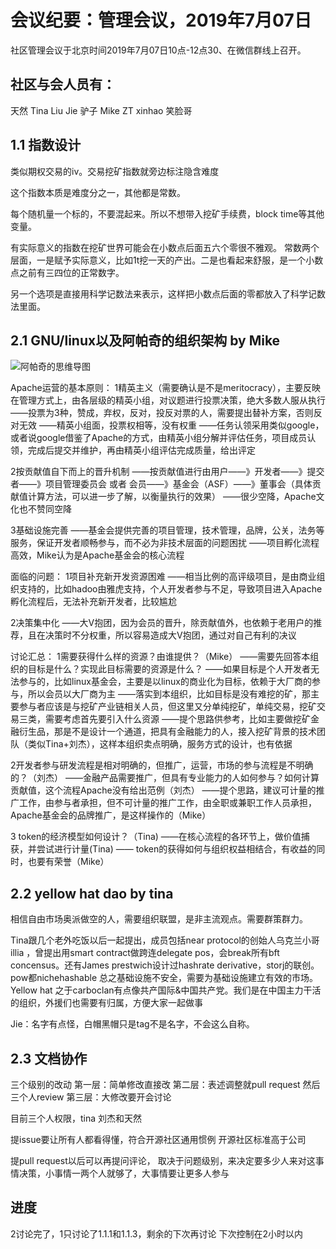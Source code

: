 
# 会议纪要：管理会议，2019年7月07日
社区管理会议于北京时间2019年7月07日10点-12点30、在微信群线上召开。

## 社区与会人员有：
天然
Tina
Liu Jie
驴子
Mike
ZT
xinhao
笑脸哥


## 1.1 指数设计

类似期权交易的iv。交易挖矿指数就旁边标注隐含难度

这个指数本质是难度分之一，其他都是常数。

每个随机量一个标的，不要混起来。所以不想带入挖矿手续费，block time等其他变量。

有实际意义的指数在挖矿世界可能会在小数点后面五六个零很不雅观。
常数两个层面，一是赋予实际意义，比如1t挖一天的产出。二是也看起来舒服，是一个小数点之前有三四位的正常数字。

另一个选项是直接用科学记数法来表示，这样把小数点后面的零都放入了科学记数法里面。


## 2.1 GNU/linux以及阿帕奇的组织架构 by Mike

![阿帕奇的思维导图](https://github.com/carboclan/pm/blob/master/notes/images/apache-arch.png)

Apache运营的基本原则：
1精英主义（需要确认是不是meritocracy），主要反映在管理方式上，由各层级的精英小组，对议题进行投票决策，绝大多数人服从执行
——投票为3种，赞成，弃权，反对，投反对票的人，需要提出替补方案，否则反对无效
——精英小组面，投票权相等，没有权重
——任务认领采用类似google，或者说google借鉴了Apache的方式，由精英小组分解并评估任务，项目成员认领，完成后提交并维护，再由精英小组评估完成质量，给出评定

2按贡献值自下而上的晋升机制
——按贡献值进行由用户——》开发者——》提交者——》项目管理委员会 或者 会员——》基金会（ASF）——》董事会（具体贡献值计算方法，可以进一步了解，以衡量执行的效果）
——很少空降，Apache文化也不赞同空降

3基础设施完善
——基金会提供完善的项目管理，技术管理，品牌，公关，法务等服务，保证开发者顺畅参与，而不必为非技术层面的问题困扰
——项目孵化流程高效，Mike认为是Apache基金会的核心流程


面临的问题：
1项目补充新开发资源困难
——相当比例的高评级项目，是由商业组织支持的，比如hadoo由雅虎支持，个人开发者参与不足，导致项目进入Apache孵化流程后，无法补充新开发者，比较尴尬

2决策集中化
——大V抱团，因为会员的晋升，除贡献值外，也依赖于老用户的推荐，且在决策时不分权重，所以容易造成大V抱团，通过对自己有利的决议


讨论汇总：
1需要获得什么样的资源？由谁提供？（Mike）
——需要先回答本组织的目标是什么？实现此目标需要的资源是什么？
——如果目标是个人开发者无法参与的，比如linux基金会，主要是以linux的商业化为目标，依赖于大厂商的参与，所以会员以大厂商为主
——落实到本组织，比如目标是没有难挖的矿，那主要参与者应该是与挖矿产业链相关人员，但这里又分单纯挖矿，单纯交易，挖矿交易三类，需要考虑首先要引入什么资源
——提个思路供参考，比如主要做挖矿金融衍生品，那是不是设计一个通道，把具有金融能力的人，接入挖矿背景的技术团队（类似Tina+刘杰），这样本组织卖点明确，服务方式的设计，也有依据

2开发者参与研发流程是相对明确的，但推广，运营，市场的参与流程是不明确的？（刘杰）
——金融产品需要推广，但具有专业能力的人如何参与？如何计算贡献值，这个流程Apache没有给出范例（刘杰）
——提个思路，建议可计量的推广工作，由参与者承担，但不可计量的推广工作，由全职或兼职工作人员承担，Apache基金会的品牌推广，是这样操作的（Mike）

3 token的经济模型如何设计？（Tina)
——在核心流程的各环节上，做价值捕获，并尝试进行计量(Tina)
—— token的获得如何与组织权益相结合，有收益的同时，也要有荣誉（Mike）





## 2.2 yellow hat dao by tina
相信自由市场奥派做空的人，需要组织联盟，是非主流观点。需要群策群力。

Tina跟几个老外吃饭以后一起提出，成员包括near protocol的创始人乌克兰小哥illia ，曾提出用smart contract做跨连delegate pos，会break所有bft concensus。还有James prestwich设计过hashrate derivative，storj的联创。pow都nichehashable
总之基础设施不安全，需要为基础设施建立有效的市场。
Yellow hat 之于carboclan有点像共产国际&中国共产党。我们是在中国主力干活的组织，外援们也需要有归属，方便大家一起做事

Jie：名字有点怪，白帽黑帽只是tag不是名字，不会这么自称。

## 2.3 文档协作
三个级别的改动
第一层：简单修改直接改
第二层：表述调整就pull request 然后三个人review
第三层：大修改要开会讨论

目前三个人权限，tina 刘杰和天然

提issue要让所有人都看得懂，符合开源社区通用惯例
开源社区标准高于公司

提pull request以后可以再提问评论，
取决于问题级别，来决定要多少人来对这事情决策，小事情一两个人就够了，大事情要让更多人参与


## 进度
2讨论完了，1只讨论了1.1.1和1.1.3，剩余的下次再讨论
下次控制在2小时以内
